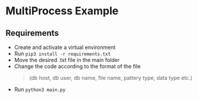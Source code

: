 # MultiProcess Example

##

## Requirements

- Create and activate a virtual environment
- Run `pip3 install -r requirements.txt`
- Move the desired .txt file in the main folder
- Change the code according to the format of the file
  > (db host, db user, db name, file name, pattery type, data type etc.)
- Run `python3 main.py`

##
